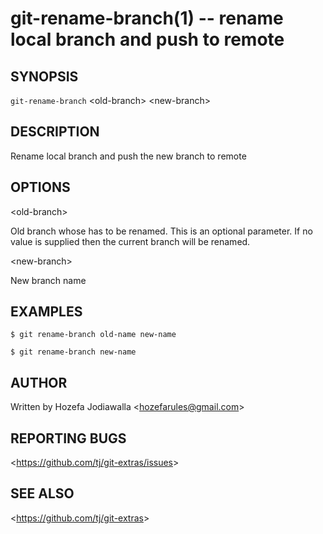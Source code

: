 git-rename-branch(1) -- rename local branch and push to remote
================================

## SYNOPSIS

`git-rename-branch` &lt;old-branch&gt; &lt;new-branch&gt;

## DESCRIPTION

  Rename local branch and push the new branch to remote

## OPTIONS

  &lt;old-branch&gt;

  Old branch whose has to be renamed. This is an optional parameter. If no value is supplied then the current branch will be renamed.

  &lt;new-branch&gt;

  New branch name

## EXAMPLES

    $ git rename-branch old-name new-name

    $ git rename-branch new-name

## AUTHOR

Written by Hozefa Jodiawalla &lt;<hozefarules@gmail.com>&gt;

## REPORTING BUGS

&lt;<https://github.com/tj/git-extras/issues>&gt;

## SEE ALSO

&lt;<https://github.com/tj/git-extras>&gt;
